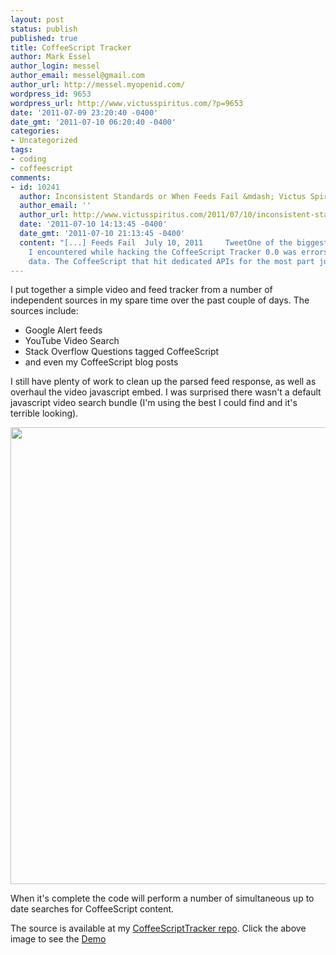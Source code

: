 ```yaml
---
layout: post
status: publish
published: true
title: CoffeeScript Tracker
author: Mark Essel
author_login: messel
author_email: messel@gmail.com
author_url: http://messel.myopenid.com/
wordpress_id: 9653
wordpress_url: http://www.victusspiritus.com/?p=9653
date: '2011-07-09 23:20:40 -0400'
date_gmt: '2011-07-10 06:20:40 -0400'
categories:
- Uncategorized
tags:
- coding
- coffeescript
comments:
- id: 10241
  author: Inconsistent Standards or When Feeds Fail &mdash; Victus Spiritus
  author_email: ''
  author_url: http://www.victusspiritus.com/2011/07/10/inconsistent-standards-or-when-feeds-fail/
  date: '2011-07-10 14:13:45 -0400'
  date_gmt: '2011-07-10 21:13:45 -0400'
  content: "[...] Feeds Fail  July 10, 2011     TweetOne of the biggest time sinks
    I encountered while hacking the CoffeeScript Tracker 0.0 was errors with response
    data. The CoffeeScript that hit dedicated APIs for the most part just [...]"
---
```

<p>I put together a simple video and feed tracker from a number of independent sources in my spare time over the past couple of days. The sources include:</p>
<ul>
<li>Google Alert feeds</li>
<li>YouTube Video Search</li>
<li>Stack Overflow Questions tagged CoffeeScript</li>
<li>and even my CoffeeScript blog posts</li>
</ul>
<p>I still have plenty of work to clean up the parsed feed response, as well as overhaul the video javascript embed. I was surprised there wasn't a default javascript video search bundle (I'm using the best I could find and it's terrible looking).</p>
<p><a href="http://victusfate.github.com/CoffeeScriptTracker/#slide1"><img src="http://www.victusspiritus.com/wp-content/uploads/2011/07/Screen-shot-2011-07-10-at-2.12.44-AM-300x237.png" alt="" title="Screen shot 2011-07-10 at 2.12.44 AM" width="924" height="731" class="aligncenter size-full wp-image-9654" /></a></p>
<p>When it's complete the code will perform a number of simultaneous up to date searches for CoffeeScript content.</p>
<p>The source is available at my <a href="https://github.com/victusfate/CoffeeScriptTracker">CoffeeScriptTracker repo</a>. Click the above image to see the <a href="http://victusfate.github.com/CoffeeScriptTracker/#slide1">Demo</a></p>
